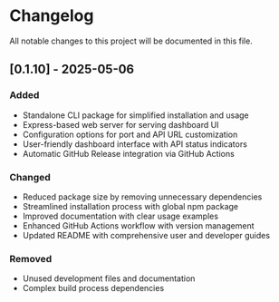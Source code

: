 # Changelog

All notable changes to this project will be documented in this file.

## [0.1.10] - 2025-05-06

### Added
- Standalone CLI package for simplified installation and usage
- Express-based web server for serving dashboard UI
- Configuration options for port and API URL customization
- User-friendly dashboard interface with API status indicators
- Automatic GitHub Release integration via GitHub Actions

### Changed
- Reduced package size by removing unnecessary dependencies
- Streamlined installation process with global npm package
- Improved documentation with clear usage examples
- Enhanced GitHub Actions workflow with version management
- Updated README with comprehensive user and developer guides

### Removed
- Unused development files and documentation
- Complex build process dependencies 